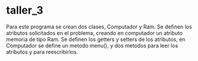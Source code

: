 # taller_3

Para este programa se crean dos clases, Computador y Ram. Se definen los atributos solicitados en el problema, creando en computador un atributo memoria de tipo Ram. Se definen los getters y setters de los atributos, en Computador se define un metodo menu(), y dos metodos para leer los atributos y para reescribirlos.
